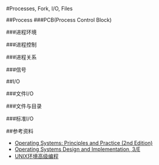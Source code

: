 #Processes, Fork, I/O, Files

##Process
###PCB(Process Control Block)

###进程环境

###进程控制

###进程关系

###信号

##I/O

###文件I/O

###文件与目录

###标准I/O

##参考资料
* [Operating Systems: Principles and Practice (2nd Edition)](http://ospp.cs.washington.edu)
* [Operating Systems Design and Implementation, 3/E](http://book.douban.com/subject/1764254/)
* [UNIX环境高级编程](http://book.douban.com/subject/1788421/)